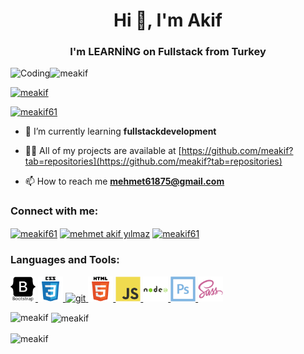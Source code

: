 <h1 align="center">Hi 👋, I'm Akif</h1>
<h3 align="center">I'm LEARNİNG on Fullstack from Turkey</h3>
<img align="left" alt="Coding" widht"2" src="https://camo.githubusercontent.com/c1dcb74cc1c1835b1d716f5051499a2814c683c806b15f04b0eba492863703e9/68747470733a2f2f63646e2e6472696262626c652e636f6d2f75736572732f3733303730332f73637265656e73686f74732f363538313234332f6176656e746f2e676966">


<p align="left"> <img src="https://komarev.com/ghpvc/?username=meakif&label=Profile%20views&color=0e75b6&style=flat" alt="meakif" /> </p>

<p align="left"> <a href="https://github.com/ryo-ma/github-profile-trophy"><img src="https://github-profile-trophy.vercel.app/?username=meakif" alt="meakif" /></a> </p>

<p align="left"> <a href="https://twitter.com/meakif61" target="blank"><img src="https://img.shields.io/twitter/follow/meakif61?logo=twitter&style=for-the-badge" alt="meakif61" /></a> </p>

- 🌱 I’m currently learning **fullstackdevelopment**

- 👨‍💻 All of my projects are available at [https://github.com/meakif?tab=repositories](https://github.com/meakif?tab=repositories)

- 📫 How to reach me **mehmet61875@gmail.com**

<h3 align="left">Connect with me:</h3>
<p align="left">
<a href="https://twitter.com/meakif61" target="blank"><img align="center" src="https://raw.githubusercontent.com/rahuldkjain/github-profile-readme-generator/master/src/images/icons/Social/twitter.svg" alt="meakif61" height="30" width="40" /></a>
<a href="https://linkedin.com/in/mehmet-akif-yılmaz-a396931a4/" target="blank"><img align="center" src="https://raw.githubusercontent.com/rahuldkjain/github-profile-readme-generator/master/src/images/icons/Social/linked-in-alt.svg" alt="mehmet akif yılmaz" height="30" width="40" /></a>
<a href="https://instagram.com/meakif61" target="blank"><img align="center" src="https://raw.githubusercontent.com/rahuldkjain/github-profile-readme-generator/master/src/images/icons/Social/instagram.svg" alt="meakif61" height="30" width="40" /></a>
</p>

<h3 align="left">Languages and Tools:</h3>
<p align="left"> <a href="https://getbootstrap.com" target="_blank" rel="noreferrer"> <img src="https://raw.githubusercontent.com/devicons/devicon/master/icons/bootstrap/bootstrap-plain-wordmark.svg" alt="bootstrap" width="40" height="40"/> </a> <a href="https://www.w3schools.com/css/" target="_blank" rel="noreferrer"> <img src="https://raw.githubusercontent.com/devicons/devicon/master/icons/css3/css3-original-wordmark.svg" alt="css3" width="40" height="40"/> </a> <a href="https://git-scm.com/" target="_blank" rel="noreferrer"> <img src="https://www.vectorlogo.zone/logos/git-scm/git-scm-icon.svg" alt="git" width="40" height="40"/> </a> <a href="https://www.w3.org/html/" target="_blank" rel="noreferrer"> <img src="https://raw.githubusercontent.com/devicons/devicon/master/icons/html5/html5-original-wordmark.svg" alt="html5" width="40" height="40"/> </a> <a href="https://developer.mozilla.org/en-US/docs/Web/JavaScript" target="_blank" rel="noreferrer"> <img src="https://raw.githubusercontent.com/devicons/devicon/master/icons/javascript/javascript-original.svg" alt="javascript" width="40" height="40"/> </a> <a href="https://nodejs.org" target="_blank" rel="noreferrer"> <img src="https://raw.githubusercontent.com/devicons/devicon/master/icons/nodejs/nodejs-original-wordmark.svg" alt="nodejs" width="40" height="40"/> </a> <a href="https://www.photoshop.com/en" target="_blank" rel="noreferrer"> <img src="https://raw.githubusercontent.com/devicons/devicon/master/icons/photoshop/photoshop-line.svg" alt="photoshop" width="40" height="40"/> </a> <a href="https://sass-lang.com" target="_blank" rel="noreferrer"> <img src="https://raw.githubusercontent.com/devicons/devicon/master/icons/sass/sass-original.svg" alt="sass" width="40" height="40"/> </a> </p>

<p><img align="left" src="https://github-readme-stats.vercel.app/api/top-langs?username=meakif&show_icons=true&locale=en&layout=compact" alt="meakif" /></p>

<p>&nbsp;<img align="center" src="https://github-readme-stats.vercel.app/api?username=meakif&show_icons=true&locale=en" alt="meakif" /></p>

<p><img align="center" src="https://github-readme-streak-stats.herokuapp.com/?user=meakif&" alt="meakif" /></p>
